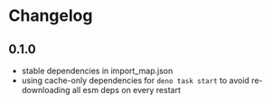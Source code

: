 # Changelog

## 0.1.0 

- stable dependencies in import_map.json 
- using cache-only dependencies for `deno task start` to avoid re-downloading all esm deps on every restart